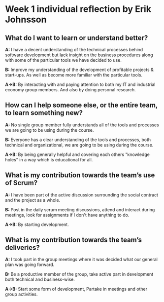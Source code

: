 # Week 1 individual reflection by Erik Johnsson

 ## What do I want to learn or understand better?

**A:** I have a decent understanding of the technical processes behind software development but lack insight on the business procedures along with some of the particular tools we have decided to use.

**B:** Improve my understanding of the development of profitable projects & start-ups. As well as become more familiar with the particular tools.

**A->B:** By interacting with and paying attention to both my IT and industrial economy group members. And also by doing personal research.

## How can I help someone else, or the entire team, to learn something new?

**A:** No single group member fully understands all of the tools and processes we are going to be using during the course.

**B:** Everyone has a clear understanding of the tools and processes, both technical and organizational, we are going to be using during the course.

**A->B:** By being generally helpful and covering each others "knowledge holes" in a way which is educational for all.


## What is my contribution towards the team’s use of Scrum?

**A:** I have been part of the active discussion surrounding the social contract and the project as a whole.

**B:** Post in the daily scrum meeting discussions, attend and interact during meetings, look for assignments if I don't have anything to do.

**A->B:** By starting development.


## What is my contribution towards the team’s deliveries?

**A:** I took part in the group meetings where it was decided what our general plan was going forward.

**B:** Be a productive member of the group, take active part in development both technical and business-wise.

**A->B:** Start some form of development, Partake in meetings and other group activities.

